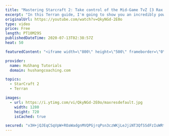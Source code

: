 ```yaml
---
title: "Mastering Starcraft 2: Take control of the Mid-Game TvZ [3 Rax Transition Guide] [Terran]"
excerpt: "In this Terran guide, I'm going to show you an incredibly powerful timing attack to show Zergs who's the real nerd in town. Let's get to it!   #terran #Starcraft #Guide #sc2 #starcraft2  Coaching -------------------------------------------------------------------------- Website: https://www.hushangcoaching.com"
originalUrl: https://youtube.com/watch?v=QkyNGd-2E0o
type: video
price: Free
length: PT10M29S
publishedDateTime: 2020-07-13T02:38:57Z
heat: 50

featuredContent: "<iframe width=\"800\" height=\"500\" frameborder=\"0\" src=\"https://www.youtube.com/embed/QkyNGd-2E0o\" allow=\"accelerometer; autoplay; encrypted-media; gyroscope; picture-in-picture\" allowfullscreen></iframe>"

provider:
  name: HuShang Tutorials
  domain: hushangcoaching.com

topics:
  - StarCraft 2
  - Terran

images:
  - url: https://i.ytimg.com/vi/QkyNGd-2E0o/maxresdefault.jpg
    width: 1280
    height: 720
    isCached: true

secured: "v3H+jQJEqCSqVpW+ROaWadgnMVQPGjrqPsn3czWKjLeJjiNT3QfSSdFzIuWRt2HukGeC/GDCUQi4wvInsrzCi4QV1amOYuv9jnGQwWzx3EOvxWKmwR+mtyi0Vfn7dp22FcjWuKahXIV2onLhYrjqtQ8fm+/oUCB3flxGexmsc7Hk3wUhV6jWjpZJtA+V85RzkPNM8/UpIAu7+0HTkOYwzp8lETvKmyGmPv8uM1rM5gztd2AS/GCjkos/16+4Sc1a8fPLVxbnLMZvrt4yXUlxtXssSA6IGkqZaSDPVLnvZ+cXbCzawG/gksrDmfXfmERGu6NmYet5cyFhHhBCMlgMDM/oxvCYyYUMgIcKGWXbqey7OHjMscyYOs6MtrlmAyCpDxqIjnHQElEQT0CYN3mwXJd603he2aFazgNylJeQMMY=;UfW93vm+86/vO5aOJxBwuQ=="
---
```


